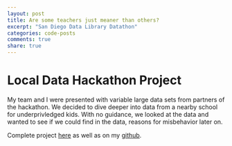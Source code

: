 ```yaml
---
layout: post
title: Are some teachers just meaner than others?
excerpt: "San Diego Data Library Datathon"
categories: code-posts
comments: true
share: true
---
```


# Local Data Hackathon Project 

My team and I were presented with variable large data sets from partners of the hackathon. We decided to dive deeper into data from a nearby school for underprivledged kids. With no guidance, we looked at the data and wanted to see if we could find in the data, reasons for misbehavior later on. 

Complete project [here](http://ds3.io/?page_id=151) as well as on my [github](https://github.com/joanney3h).